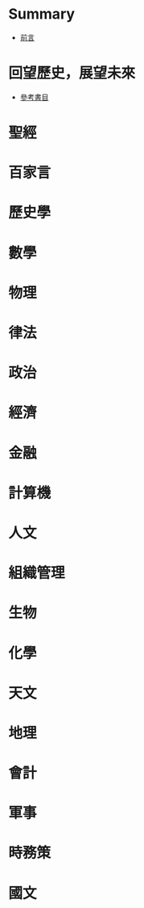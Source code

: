 # Summary

- [前言](./前言.md)

# 回望歷史，展望未來

- [參考書目](./參考書目.md)

# 聖經

# 百家言

# 歷史學

# 數學

# 物理

# 律法

# 政治

# 經濟

# 金融

# 計算機

# 人文

# 組織管理

# 生物

# 化學

# 天文

# 地理

# 會計

# 軍事

# 時務策

# 國文


